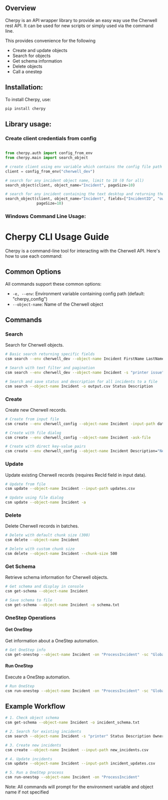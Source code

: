 ## Overview

Cherpy is an API wrapper library to provide an easy way use the Cherwell rest API. It can be used for new scripts or
simply used via
the command line.

This provides convenience for the following

* Create and update objects
* Search for objects
* Get schema information
* Delete objects
* Call a onestep

## Installation:

To install Cherpy, use:

```bash
pip install cherpy
```

## Library usage:

### Create client credentials from config

```python

from cherpy.auth import config_from_env
from cherpy.main import search_object

# create client using env variable which contains the config file path
client = config_from_env("cherwell_dev")

# search for any incident object name, limit to 10 (0 for all)
search_object(client, object_name="Incident", pageSize=10)

# search for any incident containing the text desktop and returning the fields IncidentID and ownedbyteam 
search_object(client, object_name="Incident", fields=["IncidentID", "ownedbyteam"], search_string="desktop",
              pageSize=10)

```

### Windows Command Line Usage:

# Cherpy CLI Usage Guide

Cherpy is a command-line tool for interacting with the Cherwell API. Here's how to use each command:

## Common Options

All commands support these common options:

- `-e, --env`: Environment variable containing config path (default: "cherpy_config")
- `--object-name`: Name of the Cherwell object

## Commands

### Search

Search for Cherwell objects.

```bash
# Basic search returning specific fields
csm search --env cherwell_dev --object-name Incident FirstName LastName Status

# Search with text filter and pagination
csm search --env cherwell_dev --object-name Incident -s "printer issue" -ps 100 -pg 1

# Search and save status and description for all incidents to a file
csm search --object-name Incident -o output.csv Status Description
```

### Create

Create new Cherwell records.

```bash
# Create from input file
csm create --env cherwell_config --object-name Incident -input-path data.csv

# Create with file dialog
csm create --env cherwell_config --object-name Incident -ask-file

# Create with direct key-value pairs
csm create --env cherwell_config --object-name Incident Description="New Issue" Status="New"
```

### Update

Update existing Cherwell records (requires RecId field in input data).

```bash
# Update from file
csm update --object-name Incident --input-path updates.csv

# Update using file dialog
csm update --object-name Incident -a
```

### Delete

Delete Cherwell records in batches.

```bash
# Delete with default chunk size (300)
csm delete --object-name Incident

# Delete with custom chunk size
csm delete --object-name Incident --chunk-size 500
```

### Get Schema

Retrieve schema information for Cherwell objects.

```bash
# Get schema and display in console
csm get-schema --object-name Incident

# Save schema to file
csm get-schema --object-name Incident -o schema.txt
```

### OneStep Operations

#### Get OneStep

Get information about a OneStep automation.

```bash
# Get OneStep info
csm get-onestep --object-name Incident -on "ProcessIncident" -sc "Global"
```

#### Run OneStep

Execute a OneStep automation.

```bash
# Run OneStep
csm run-onestep --object-name Incident -on "ProcessIncident" -sc "Global"
```

## Example Workflow

```bash
# 1. Check object schema
csm get-schema --object-name Incident -o incident_schema.txt

# 2. Search for existing incidents
csm search --object-name Incident -s "printer" Status Description Owner

# 3. Create new incidents
csm create --object-name Incident --input-path new_incidents.csv

# 4. Update incidents
csm update --object-name Incident --input-path incident_updates.csv

# 5. Run a OneStep process
csm run-onestep --object-name Incident -on "ProcessIncident"
```

Note: All commands will prompt for the environment variable and object name if not specified
